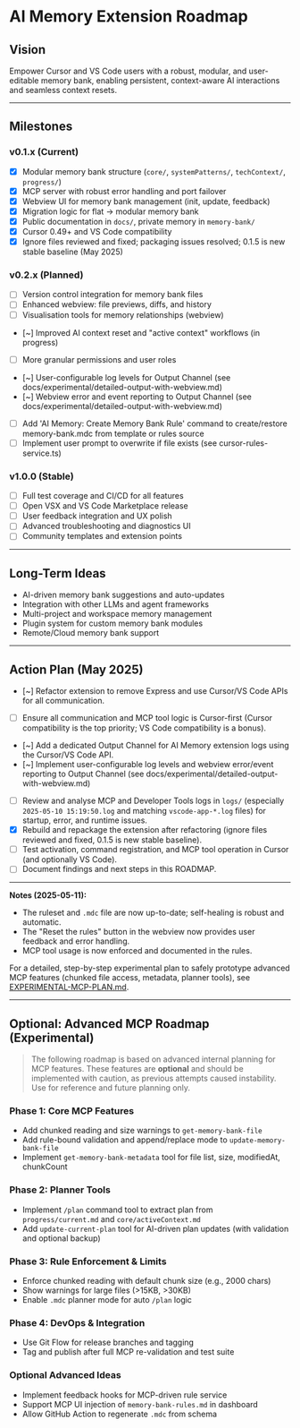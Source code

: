 # AI Memory Extension Roadmap

## Vision

Empower Cursor and VS Code users with a robust, modular, and user-editable memory bank, enabling persistent, context-aware AI interactions and seamless context resets.

---

## Milestones

### v0.1.x (Current)
- [x] Modular memory bank structure (`core/`, `systemPatterns/`, `techContext/`, `progress/`)
- [x] MCP server with robust error handling and port failover
- [x] Webview UI for memory bank management (init, update, feedback)
- [x] Migration logic for flat → modular memory bank
- [x] Public documentation in `docs/`, private memory in `memory-bank/`
- [x] Cursor 0.49+ and VS Code compatibility
- [x] Ignore files reviewed and fixed; packaging issues resolved; 0.1.5 is new stable baseline (May 2025)

### v0.2.x (Planned)
- [ ] Version control integration for memory bank files
- [ ] Enhanced webview: file previews, diffs, and history
- [ ] Visualisation tools for memory relationships (webview)
- [~] Improved AI context reset and "active context" workflows (in progress)
- [ ] More granular permissions and user roles
- [~] User-configurable log levels for Output Channel (see docs/experimental/detailed-output-with-webview.md)
- [~] Webview error and event reporting to Output Channel (see docs/experimental/detailed-output-with-webview.md)
- [ ] Add 'AI Memory: Create Memory Bank Rule' command to create/restore memory-bank.mdc from template or rules source
- [ ] Implement user prompt to overwrite if file exists (see cursor-rules-service.ts)

### v1.0.0 (Stable)
- [ ] Full test coverage and CI/CD for all features
- [ ] Open VSX and VS Code Marketplace release
- [ ] User feedback integration and UX polish
- [ ] Advanced troubleshooting and diagnostics UI
- [ ] Community templates and extension points

---

## Long-Term Ideas
- AI-driven memory bank suggestions and auto-updates
- Integration with other LLMs and agent frameworks
- Multi-project and workspace memory management
- Plugin system for custom memory bank modules
- Remote/Cloud memory bank support


---

## Action Plan (May 2025)

- [~] Refactor extension to remove Express and use Cursor/VS Code APIs for all communication.
- [ ] Ensure all communication and MCP tool logic is Cursor-first (Cursor compatibility is the top priority; VS Code compatibility is a bonus).
- [~] Add a dedicated Output Channel for AI Memory extension logs using the Cursor/VS Code API.
- [~] Implement user-configurable log levels and webview error/event reporting to Output Channel (see docs/experimental/detailed-output-with-webview.md)
- [ ] Review and analyse MCP and Developer Tools logs in `logs/` (especially `2025-05-10 15:19:50.log` and matching `vscode-app-*.log` files) for startup, error, and runtime issues.
- [x] Rebuild and repackage the extension after refactoring (ignore files reviewed and fixed, 0.1.5 is new stable baseline).
- [ ] Test activation, command registration, and MCP tool operation in Cursor (and optionally VS Code).
- [ ] Document findings and next steps in this ROADMAP.

---

**Notes (2025-05-11):**
- The ruleset and `.mdc` file are now up-to-date; self-healing is robust and automatic.
- The "Reset the rules" button in the webview now provides user feedback and error handling.
- MCP tool usage is now enforced and documented in the rules.

For a detailed, step-by-step experimental plan to safely prototype advanced MCP features (chunked file access, metadata, planner tools), see [EXPERIMENTAL-MCP-PLAN.md](../experimental/EXPERIMENTAL-MCP-PLAN.md).

---

## Optional: Advanced MCP Roadmap (Experimental)

> The following roadmap is based on advanced internal planning for MCP features. These features are **optional** and should be implemented with caution, as previous attempts caused instability. Use for reference and future planning only.

### Phase 1: Core MCP Features
- Add chunked reading and size warnings to `get-memory-bank-file`
- Add rule-bound validation and append/replace mode to `update-memory-bank-file`
- Implement `get-memory-bank-metadata` tool for file list, size, modifiedAt, chunkCount

### Phase 2: Planner Tools
- Implement `/plan` command tool to extract plan from `progress/current.md` and `core/activeContext.md`
- Add `update-current-plan` tool for AI-driven plan updates (with validation and optional backup)

### Phase 3: Rule Enforcement & Limits
- Enforce chunked reading with default chunk size (e.g., 2000 chars)
- Show warnings for large files (>15KB, >30KB)
- Enable `.mdc` planner mode for auto `/plan` logic

### Phase 4: DevOps & Integration
- Use Git Flow for release branches and tagging
- Tag and publish after full MCP re-validation and test suite

### Optional Advanced Ideas
- Implement feedback hooks for MCP-driven rule service
- Support MCP UI injection of `memory-bank-rules.md` in dashboard
- Allow GitHub Action to regenerate `.mdc` from schema
